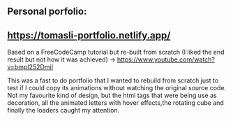 ## Personal porfolio:
https://tomasli-portfolio.netlify.app/
---

Based on a FreeCodeCamp tutorial but re-built from scratch (I liked the end result but not how it was achieved)
  -> https://www.youtube.com/watch?v=bmpI252DmiI

This was a fast to do portfolio that I wanted to rebuild from scratch just to test if I could copy its animations without watching the original source code.
Not my favourite kind of design, but the html tags that were being use as decoration, all the animated letters with hover effects,the rotating cube and finally the loaders caught my attention.


